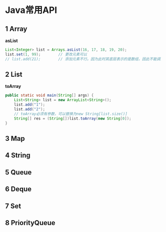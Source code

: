# Java常用API

## 1 Array

**asList**

```java
List<Integer> list = Arrays.asList(16, 17, 18, 19, 20);
list.set(1, 99); 		// 更改元素可以
// list.add(21); 		// 添加元素不行。因为此时其底层表示的是数组，因此不能调整尺寸
```



## 2 List

**toArray**

```java
public static void main(String[] args) {  
    List<String> list = new ArrayList<String>();  
    list.add("1");  
    list.add("2");  
    // toArray必须有参数，可以替换为new String[list.size()]
    String[] res = (String[])list.toArray(new String[0]); 
} 
```



## 3 Map

## 4 String

## 5 Queue

## 6 Deque

## 7 Set

## 8 PriorityQueue

